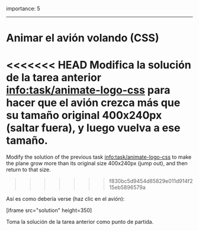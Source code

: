 importance: 5

---

# Animar el avión volando (CSS)

<<<<<<< HEAD
Modifica la solución de la tarea anterior <info:task/animate-logo-css> para hacer que el avión crezca más que su tamaño original 400x240px (saltar fuera), y luego vuelva a ese tamaño.
=======
Modify the solution of the previous task <info:task/animate-logo-css> to make the plane grow more than its original size 400x240px (jump out), and then return to that size.
>>>>>>> f830bc5d9454d85829e011d914f215eb5896579a

Así es como debería verse (haz clic en el avión):

[iframe src="solution" height=350]

Toma la solución de la tarea anterior como punto de partida.
